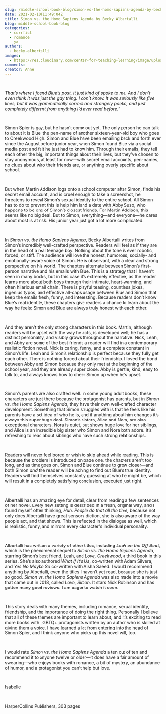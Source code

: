 ```yaml
---
slug: /middle-school-book-blog/simon-vs-the-homo-sapiens-agenda-by-becky-albertalli
date: 2021-02-10T11:49:04Z
title: Simon vs. the Homo Sapiens Agenda by Becky Albertalli
blog: middle-school-book-blog
categories:
  - currfict
  - romance
  - ya
authors:
  - becky-albertalli
images:
  - https://res.cloudinary.com/center-for-teaching-learning/image/upload/v1637513117/Simon-vs-The-Homo-Sapiens-Agenda-Isabelle.jpg.jpg
comments:
creator: Anne
---
```


<div class="wp-block-image"><figure class="alignleft size-large is-resized"/></div>
<!-- /wp:image --><br /><!-- wp:paragraph -->
<p><em>That’s where I found Blue’s post. It just kind of spoke to me. And I don’t even think it was just the gay thing. I don’t know. It was seriously like five lines, but it was grammatically correct and strangely poetic, and just completely different from anything I’d ever read before.”</em></p>
<!-- /wp:paragraph --><br /><!-- wp:paragraph -->
<p>Simon Spier is gay, but he hasn’t come out yet. The only person he can talk to about it is Blue, the pen-name of another sixteen-year-old boy who goes to Creekwood High. Simon and Blue have been emailing back and forth ever since the August before junior year, when Simon found Blue via a social media post and felt he just had to know him. Through their emails, they tell each other the big, important things about their lives, but they’ve chosen to stay anonymous, at least for now—with secret email accounts, pen-names, no clues about who their friends are, or anything overly specific about school. </p>
<!-- /wp:paragraph --><br /><!-- wp:paragraph -->
<p>But when Martin Addison logs onto a school computer after Simon, finds his secret email account, and is cruel enough to take a screenshot, he threatens to reveal Simon’s sexual identity to the entire school. All Simon has to do to prevent this is help him land a date with Abby Suso, who happens to be one of Simon’s closest friends. For Martin Addison, this seems like no big deal. But to Simon, everything—and everyone―he cares about most is at risk. His junior year just got a lot more complicated.</p>
<!-- /wp:paragraph --><br /><!-- wp:paragraph -->
<p>In <em>Simon vs. the Homo Sapiens Agenda</em>, Becky Albertalli writes from Simon’s incredibly well-crafted perspective. Readers will feel as if they are in the head of a real teenage boy. Nothing about the tone is ever robotic, forced, or stiff. The audience will love the honest, humorous, socially- and emotionally-aware voice of Simon. He is observant, with a clear and strong perspective on his world. The chapters alternate between Simon’s first-person narrative and his emails with Blue. This is a strategy that I haven’t seen in many books, but in this case it’s extremely effective, as the reader learns more about both boys through their intimate, heart-warming, and often hilarious email chain. There is playful teasing, countless jokes, ingenius typos, and effective all-caps usage between Blue and Simon that keep the emails fresh, funny, and interesting. Because readers don’t know Blue’s real identity, these chapters give readers a chance to learn about the way he feels: Simon and Blue are always truly honest with each other.</p>
<!-- /wp:paragraph --><br /><!-- wp:paragraph -->
<p>And they aren’t the only strong characters in this book. Martin, although readers will be upset with the way he acts, is developed well; he has a distinct personality, and visibly grows throughout the narrative. Nick, Leah, and Abby are some of the best friends a reader will find in a contemporary realistic fiction novel. Nick is caring, funny, and a complete constant in Simon’s life. Leah and Simon’s relationship is perfect because they fully get each other. There is nothing forced about their friendship. I loved the bond between Abby and Simon because they only met at the beginning of the school year, and they are already super close. Abby is gentle, kind, easy to talk to, and always knows how to cheer Simon up when he’s upset.</p>
<!-- /wp:paragraph --><br /><!-- wp:paragraph -->
<p>Simon’s parents are also crafted well. In some young adult books, these characters are just there because the protagonist has parents, but in <em>Simon vs. the Homo Sapiens Agenda</em>, they have their own well-crafted character development. Something that Simon struggles with is that he feels like his parents have a set idea of who he is, and if anything about him changes it’s always this super huge deal. Simon’s sisters, Alice and Nora, are also exceptional characters. Nora is quiet, but shows huge love for her siblings, and Alice is an incredible big sister who Simon and Nora both adore. It’s refreshing to read about siblings who have such strong relationships. </p>
<!-- /wp:paragraph --><br /><!-- wp:paragraph -->
<p>Readers will never feel bored or wish to skip ahead while reading. This is because the problem is introduced on page one, the chapters aren’t too long, and as time goes on, Simon and Blue continue to grow closer—and both Simon <em>and</em> the reader will be aching to find out Blue’s true identity. Readers will find themselves constantly guessing at who he might be, which will result in a completely satisfying conclusion, executed just right.</p>
<!-- /wp:paragraph --><br /><!-- wp:paragraph -->
<p>Albertalli has an amazing eye for detail, clear from reading a few sentences of her novel. Every new setting is described in a fresh, original way, and I found myself often thinking, <em>Huh. People do that all the time,</em> because not only does Albertalli have great sensory diction, she is also aware of the way people act, and that shows. This is reflected in the dialogue as well, which is realistic, funny, and mirrors every character's individual personality.</p>
<!-- /wp:paragraph --><br /><!-- wp:paragraph -->
<p>Albertalli has written a variety of other titles, including <em>Leah on the Off Beat</em>, which is the phenomenal sequel to <em>Simon vs. the Homo Sapiens Agenda</em>, starring Simon’s best friend, Leah, and <em>Love, Creekwood</em>, a third book in this series. She’s also authored <em>What if It’s Us</em>, co-written with Adam Silvera, and <em>Yes No Maybe So </em>co-written with Aisha Saeed. I would recommend anything by Albertalli, even the titles I haven’t yet read, because she is just so good. <em>Simon vs. the Homo Sapiens Agenda</em> was also made into a movie that came out in 2018, called <em>Love, Simon</em>. It stars Nick Robinson and has gotten many good reviews. I am eager to watch it soon.</p>
<!-- /wp:paragraph --><br /><!-- wp:paragraph -->
<p>This story deals with many themes, including romance, sexual identity, friendship, and the importance of doing the right thing. Personally I believe that all of these themes are important to learn about, and it’s exciting to read more books with LGBTQ+ protagonists written by an author who is skilled at giving them a voice. I have learned a lot from entering into the head of Simon Spier, and I think anyone who picks up this novel will, too.</p>
<!-- /wp:paragraph --><br /><!-- wp:paragraph -->
<p>I would rate <em>Simon vs. the Homo Sapiens Agenda </em>a ten out of ten and recommend it to anyone twelve or older—it does have a fair amount of swearing—who enjoys books with romance, a bit of mystery, an abundance of humor, and a protagonist you can’t help but love.</p>
<!-- /wp:paragraph --><br /><!-- wp:paragraph -->
<p>Isabelle</p>
<!-- /wp:paragraph --><br /><!-- wp:paragraph -->
<p>HarperCollins Publishers, 303 pages</p>
<!-- /wp:paragraph -->
